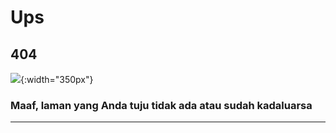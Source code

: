 # Ups
## 404

![](/wiki/Assets/Images/boni-pose3.png){:width="350px"}

### Maaf, laman yang Anda tuju tidak ada atau sudah kadaluarsa

---
